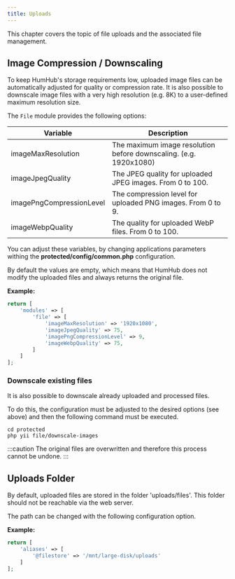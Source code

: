 ```yaml
---
title: Uploads
---
```


This chapter covers the topic of file uploads and the associated file management.


Image Compression / Downscaling
-------------------------------

To keep HumHub's storage requirements low, uploaded image files can be automatically adjusted for quality or compression rate.
It is also possible to downscale image files with a very high resolution (e.g. 8K) to a user-defined maximum resolution size.

The `File` module provides the following options:

| Variable                             | Description                                                        |
| ------------------------------------ | -------------------------------------------------------------------| 
| imageMaxResolution                   | The maximum image resolution before downscaling. (e.g. 1920x1080)  |
| imageJpegQuality                     | The JPEG quality for uploaded JPEG images. From 0 to 100.          |
| imagePngCompressionLevel             | The compression level for uploaded PNG images. From 0 to 9.        |
| imageWebpQuality                     | The quality for uploaded WebP files. From 0 to 100.                |

You can adjust these variables, by changing applications parameters withing the **protected/config/common.php** configuration.

By default the values are empty, which means that HumHub does not modify the uploaded files and always returns the original file. 

**Example:**

```php
return [
    'modules' => [
        'file' => [
            'imageMaxResolution' => '1920x1080',
            'imageJpegQuality' => 75,
            'imagePngCompressionLevel' => 9,
            'imageWebpQuality' => 75,
        ]
    ]
];
```

### Downscale existing files

It is also possible to downscale already uploaded and processed files. 

To do this, the configuration must be adjusted to the desired options (see above) and then the following command must be executed.

```
cd protected
php yii file/downscale-images
```

:::caution
The original files are overwritten and therefore this process cannot be undone.
:::


Uploads Folder
--------------

By default, uploaded files are stored in the folder 'uploads/files'. This folder should not be reachable via the web server.

The path can be changed with the following configuration option.


**Example:**

```php
return [
    'aliases' => [
        '@filestore' => '/mnt/large-disk/uploads'
    ]
];
```
